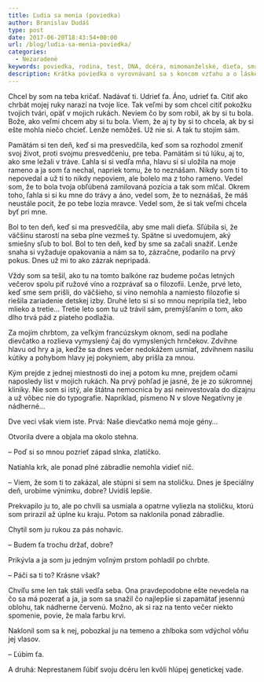 ```yaml
---
title: Ľudia sa menia (poviedka)
author: Branislav Dudáš
type: post
date: 2017-06-20T18:43:54+00:00
url: /blog/ludia-sa-menia-poviedka/
categories:
  - Nezaradené
keywords: poviedka, rodina, test, DNA, dcéra, mimomanželské, dieťa, smrť, láska
description: Krátka poviedka o vyrovnávaní sa s koncom vzťahu a o láske otca k dieťaťu. 
---
```

Chcel by som na teba kričať. Nadávať ti. Udrieť ťa. Áno, udrieť ťa. Cítiť ako chrbát mojej ruky narazí na tvoje líce. Tak veľmi by som chcel citíť pokožku tvojich tvári, opäť v mojich rukách. Neviem čo by som robil, ak by si tu bola.<!--more--> Bože, ako veľmi chcem aby si tu bola. Viem, že aj ty by si to chcela, ak by si ešte mohla niečo chcieť. Lenže nemôžeš. Už nie si. A tak tu stojím sám.

Pamätám si ten deň, keď si ma presvedčila, keď som sa rozhodol zmeniť svoj život, proti svojmu presvedčeniu, pre teba. Pamätám si tú lúku, aj to, ako sme ležali v tráve. Ľahla si si vedľa mňa, hlavu si si uložila na moje rameno a ja som ťa nechal, napriek tomu, že to neznášam. Nikdy som ti to nepovedal a už ti to nikdy nepoviem, ale bolelo ma z toho rameno. Vedel som, že to bola tvoja obľúbená zamilovaná pozícia a tak som mlčal. Okrem toho, ľahla si si ku mne do trávy a áno, vedel som, že to neznášaš, že máš neustále pocit, že po tebe lozia mravce. Vedel som, že si tak veľmi chcela byť pri mne.

Bol to ten deň, keď si ma presvedčila, aby sme mali dieťa. Sľúbila si, že väčšinu starostí na seba plne vezmeš ty. Spätne si uvedomujem, aký smiešny sľub to bol. Bol to ten deň, keď by sme sa začali snažiť. Lenže snaha si vyžaduje opakovania a nám sa to, zázračne, podarilo na prvý pokus. Dnes už mi to ako zázrak nepripadá.

Vždy som sa tešil, ako tu na tomto balkóne raz budeme počas letných večerov spolu piť ružové víno a rozprávať sa o filozofii. Lenže, prvé leto, keď sme sem prišli, do väčšieho, si víno nemohla a namiesto filozofie si riešila zariadenie detskej izby. Druhé leto si si so mnou nepripila tiež, lebo mlieko a tretie&#8230; Tretie leto som tu už trávil sám, premýšľaním o tom, ako dlho trvá pád z piateho podlažia.

Za mojím chrbtom, za veľkým francúzskym oknom, sedí na podlahe dievčatko a rozlieva vymyslený čaj do vymyslených hrnčekov. Zdvihne hlavu od hry a ja, keďže sa dnes večer nedokážem usmiať, zdvihnem nasilu kútiky a pohybom hlavy jej pokyniem, aby prišla za mnou.

Kým prejde z jednej miestnosti do inej a potom ku mne, prejdem očami naposledy list v mojich rukách. Na prvý pohľad je jasné, že je zo súkromnej kliniky. Nie som si istý, ale štátna nemocnica by asi neinvestovala do dizajnu a už vôbec nie do typografie. Napríklad, písmeno N v slove Negatívny je nádherné&#8230;

Dve veci však viem iste. Prvá: Naše dievčatko nemá moje gény&#8230;

Otvorila dvere a objala ma okolo stehna.
  
&#8211; Poď si so mnou pozrieť západ slnka, zlatíčko.
  
Natiahla krk, ale ponad plné zábradlie nemohla vidieť nič.
  
&#8211; Viem, že som ti to zakázal, ale stúpni si sem na stoličku. Dnes je špeciálny deň, urobíme výnimku, dobre? Uvidíš lepšie.
  
Prekvapilo ju to, ale po chvíli sa usmiala a opatrne vyliezla na stoličku, ktorú som prirazil až úplne ku kraju. Potom sa naklonila ponad zábradlie.
  
Chytil som ju rukou za pás nohavíc.
  
&#8211; Budem ťa trochu držať, dobre?
  
Prikývla a ja som ju jedným voľným prstom pohladil po chrbte.
  
&#8211; Páči sa ti to? Krásne však?
  
Chvíľu sme len tak stáli vedľa seba. Ona pravdepodobne ešte nevedela na čo sa má pozerať a ja, ja som sa snažil čo najlepšie si zapamätať jesennú oblohu, tak nádherne červenú. Možno, ak si raz na tento večer niekto spomenie, povie, že mala farbu krvi.
  
Naklonil som sa k nej, pobozkal ju na temeno a zhlboka som vdýchol vôňu jej vlasov.
  
&#8211; Ľúbim ťa.

A druhá: Neprestanem ľúbiť svoju dcéru len kvôli hlúpej genetickej vade.

<img class="aligncenter size-full wp-image-305" src="https://i1.wp.com/www.branislavdudas.com/wp-content/uploads/2017/06/caleb-jones-131203.jpg?resize=640%2C640&#038;ssl=1" alt="" srcset="https://i1.wp.com/www.branislavdudas.com/wp-content/uploads/2017/06/caleb-jones-131203.jpg?w=1200&ssl=1 1200w, https://i1.wp.com/www.branislavdudas.com/wp-content/uploads/2017/06/caleb-jones-131203.jpg?resize=150%2C150&ssl=1 150w, https://i1.wp.com/www.branislavdudas.com/wp-content/uploads/2017/06/caleb-jones-131203.jpg?resize=300%2C300&ssl=1 300w, https://i1.wp.com/www.branislavdudas.com/wp-content/uploads/2017/06/caleb-jones-131203.jpg?resize=768%2C768&ssl=1 768w, https://i1.wp.com/www.branislavdudas.com/wp-content/uploads/2017/06/caleb-jones-131203.jpg?resize=1024%2C1024&ssl=1 1024w" sizes="(max-width: 640px) 100vw, 640px" data-recalc-dims="1" />